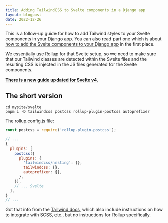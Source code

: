 ```yaml
---
title: Adding TailwindCSS to Svelte components in a Django app
layout: blogpost
date: 2022-12-26
---
```


This is a follow-up guide for how to add Tailwind styles to your Svelte
components in your Django app.  You can also read part one which is about [how
to add the Svelte components to your Django app][part-1] in the first place.

[part-1]: https://greduan.com/blog/2022/12/22/using-svelte-components-in-a-django-app

We essentially use Rollup for that Svelte setup, so we need to make sure that
our Tailwind classes are detected within the Svelte files and the resulting CSS
is injected in the JS files generated for the Svelte components.

**[There is a new guide updated for Svelte v4.][part-3]**

[part-3]: https://greduan.com/blog/2023/08/07/svelte-v4-in-django-using-webpack

## The short version

```shell
cd mysite/svelte
pnpm i -D tailwindcss postcss rollup-plugin-postcss autoprefixer
```

The rollup.config.js file:

```javascript
const postcss = require('rollup-plugin-postcss');

// ...
{
  plugins: [
    postcss({
      plugins: {
        'tailwindcss/nesting': {},
        tailwindcss: {},
        autoprefixer: {},
      },
    }),
    // ... Svelte
  ],
}
// ...
```

Got that info from the [Tailwind docs][docs], which also include instructions
on how to integrate with SCSS, etc., but no instructions for Rollup
specifically.

[docs]: https://tailwindcss.com/docs/using-with-preprocessors
